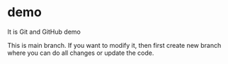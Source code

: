 # demo
It is Git and GitHub demo


This is main branch. If you want to modify it, then first create new branch where you can do all changes or update the code.
